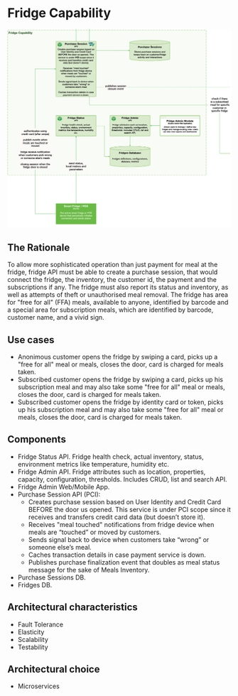 # Fridge Capability  

![image](../Images/Fridge.png) 

## The Rationale

To allow more sophisticated operation than just payment for meal at the fridge, fridge API must be able to create a purchase session, that would connect the fridge, the inventory, the customer id, the payment and the subscriptions if any.
The fridge must also report its status and inventory, as well as attempts of theft or unauthorised meal removal.
The fridge has area for "free for all" (FFA) meals, available to anyone, identified by barcode and a special area for subscription meals, which are identified by barcode, customer name, and a vivid sign.

## Use cases

* Anonimous customer opens the fridge by swiping a card, picks up a "free for all" meal or meals, closes the door, card is charged for meals taken.
* Subscribed customer opens the fridge by swiping a card, picks up his subscription meal and may also take some "free for all" meal or meals, closes the door, card is charged for meals taken.
* Subscribed customer opens the fridge by identity card or token, picks up his subscription meal and may also take some "free for all" meal or meals, closes the door, card is charged for meals taken.


## Components

* Fridge Status API. Fridge health check, actual inventory, status, environment metrics like temperature, humidity etc.
* Fridge Admin API. Fridge attributes such as location, properties, capacity, configuration, thresholds. Includes CRUD, list and search API.
* Fridge Admin Web/Mobile App.
* Purchase Session API (PCI): 
    - Creates purchase session based on User Identity and Credit Card BEFORE the door us opened. This service is under PCI scope since it receives and transfers credit card data (but doesn’t store it).
    - Receives "meal touched" notifications from fridge device when meals are “touched” or moved by customers. 
    - Sends signal back to device when customers take “wrong” or someone else’s meal.
    - Caches transaction details in case payment service is down.
    - Publishes purchase finalization event that doubles as meal status message for the sake of Meals Inventory.
* Purchase Sessions DB.
* Fridges DB.

## Architectural characteristics

* Fault Tolerance
* Elasticity
* Scalability
* Testability

## Architectural choice

* Microservices